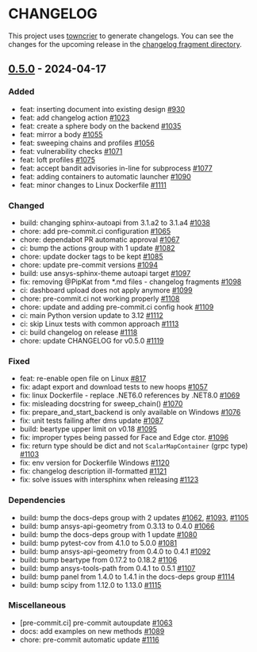 # CHANGELOG

This project uses [towncrier](https://towncrier.readthedocs.io/) to generate changelogs. You can see the changes for the upcoming release in the [changelog fragment directory](https://github.com/ansys/pyansys-geometry/tree/main/doc/changelog.d).

<!-- towncrier release notes start -->

## [0.5.0](https://github.com/ansys/pyansys-geometry/releases/tag/v0.5.0) - 2024-04-17


### Added

- feat: inserting document into existing design [#930](https://github.com/ansys/pyansys-geometry/pull/930)
- feat: add changelog action [#1023](https://github.com/ansys/pyansys-geometry/pull/1023)
- feat: create a sphere body on the backend [#1035](https://github.com/ansys/pyansys-geometry/pull/1035)
- feat: mirror a body [#1055](https://github.com/ansys/pyansys-geometry/pull/1055)
- feat: sweeping chains and profiles [#1056](https://github.com/ansys/pyansys-geometry/pull/1056)
- feat: vulnerability checks [#1071](https://github.com/ansys/pyansys-geometry/pull/1071)
- feat: loft profiles [#1075](https://github.com/ansys/pyansys-geometry/pull/1075)
- feat: accept bandit advisories in-line for subprocess [#1077](https://github.com/ansys/pyansys-geometry/pull/1077)
- feat: adding containers to automatic launcher [#1090](https://github.com/ansys/pyansys-geometry/pull/1090)
- feat: minor changes to Linux Dockerfile [#1111](https://github.com/ansys/pyansys-geometry/pull/1111)


### Changed

- build: changing sphinx-autoapi from 3.1.a2 to 3.1.a4 [#1038](https://github.com/ansys/pyansys-geometry/pull/1038)
- chore: add pre-commit.ci configuration [#1065](https://github.com/ansys/pyansys-geometry/pull/1065)
- chore: dependabot PR automatic approval [#1067](https://github.com/ansys/pyansys-geometry/pull/1067)
- ci: bump the actions group with 1 update [#1082](https://github.com/ansys/pyansys-geometry/pull/1082)
- chore: update docker tags to be kept [#1085](https://github.com/ansys/pyansys-geometry/pull/1085)
- chore: update pre-commit versions [#1094](https://github.com/ansys/pyansys-geometry/pull/1094)
- build: use ansys-sphinx-theme autoapi target [#1097](https://github.com/ansys/pyansys-geometry/pull/1097)
- fix: removing @PipKat from *.md files - changelog fragments [#1098](https://github.com/ansys/pyansys-geometry/pull/1098)
- ci: dashboard upload does not apply anymore [#1099](https://github.com/ansys/pyansys-geometry/pull/1099)
- chore: pre-commit.ci not working properly [#1108](https://github.com/ansys/pyansys-geometry/pull/1108)
- chore: update and adding pre-commit.ci config hook [#1109](https://github.com/ansys/pyansys-geometry/pull/1109)
- ci: main Python version update to 3.12 [#1112](https://github.com/ansys/pyansys-geometry/pull/1112)
- ci: skip Linux tests with common approach [#1113](https://github.com/ansys/pyansys-geometry/pull/1113)
- ci: build changelog on release [#1118](https://github.com/ansys/pyansys-geometry/pull/1118)
- chore: update CHANGELOG for v0.5.0 [#1119](https://github.com/ansys/pyansys-geometry/pull/1119)

### Fixed

- feat: re-enable open file on Linux [#817](https://github.com/ansys/pyansys-geometry/pull/817)
- fix: adapt export and download tests to new hoops [#1057](https://github.com/ansys/pyansys-geometry/pull/1057)
- fix: linux Dockerfile - replace .NET6.0 references by .NET8.0 [#1069](https://github.com/ansys/pyansys-geometry/pull/1069)
- fix: misleading docstring for sweep_chain() [#1070](https://github.com/ansys/pyansys-geometry/pull/1070)
- fix: prepare_and_start_backend is only available on Windows [#1076](https://github.com/ansys/pyansys-geometry/pull/1076)
- fix: unit tests failing after dms update [#1087](https://github.com/ansys/pyansys-geometry/pull/1087)
- build: beartype upper limit on v0.18 [#1095](https://github.com/ansys/pyansys-geometry/pull/1095)
- fix: improper types being passed for Face and Edge ctor. [#1096](https://github.com/ansys/pyansys-geometry/pull/1096)
- fix: return type should be dict and not ``ScalarMapContainer`` (grpc type) [#1103](https://github.com/ansys/pyansys-geometry/pull/1103)
- fix: env version for Dockerfile Windows [#1120](https://github.com/ansys/pyansys-geometry/pull/1120)
- fix: changelog description ill-formatted [#1121](https://github.com/ansys/pyansys-geometry/pull/1121)
- fix: solve issues with intersphinx when releasing [#1123](https://github.com/ansys/pyansys-geometry/pull/1123)

### Dependencies

- build: bump the docs-deps group with 2 updates [#1062](https://github.com/ansys/pyansys-geometry/pull/1062), [#1093](https://github.com/ansys/pyansys-geometry/pull/1093), [#1105](https://github.com/ansys/pyansys-geometry/pull/1105)
- build: bump ansys-api-geometry from 0.3.13 to 0.4.0 [#1066](https://github.com/ansys/pyansys-geometry/pull/1066)
- build: bump the docs-deps group with 1 update [#1080](https://github.com/ansys/pyansys-geometry/pull/1080)
- build: bump pytest-cov from 4.1.0 to 5.0.0 [#1081](https://github.com/ansys/pyansys-geometry/pull/1081)
- build: bump ansys-api-geometry from 0.4.0 to 0.4.1 [#1092](https://github.com/ansys/pyansys-geometry/pull/1092)
- build: bump beartype from 0.17.2 to 0.18.2 [#1106](https://github.com/ansys/pyansys-geometry/pull/1106)
- build: bump ansys-tools-path from 0.4.1 to 0.5.1 [#1107](https://github.com/ansys/pyansys-geometry/pull/1107)
- build: bump panel from 1.4.0 to 1.4.1 in the docs-deps group [#1114](https://github.com/ansys/pyansys-geometry/pull/1114)
- build: bump scipy from 1.12.0 to 1.13.0 [#1115](https://github.com/ansys/pyansys-geometry/pull/1115)


### Miscellaneous

- [pre-commit.ci] pre-commit autoupdate [#1063](https://github.com/ansys/pyansys-geometry/pull/1063)
- docs: add examples on new methods [#1089](https://github.com/ansys/pyansys-geometry/pull/1089)
- chore: pre-commit automatic update [#1116](https://github.com/ansys/pyansys-geometry/pull/1116)
